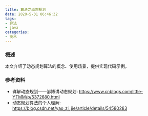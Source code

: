 ```yaml
---
title: 算法之动态规划
date: 2020-5-31 06:46:32
tags:
- 算法
- java
categories:
- 技术
---
```


### 概述

本文介绍了动态规划算法的概念、使用场景，提供实现代码示例。



<!-- more -->



### 参考资料

- 详解动态规划——邹博讲动态规划: <https://www.cnblogs.com/little-YTMM/p/5372680.html> 
- 动态规划算法的个人理解: <https://blog.csdn.net/yao_zi_jie/article/details/54580283> 
